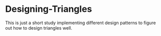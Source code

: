 # Designing-Triangles
This is just a short study implementing different design patterns to figure out how to design triangles well.
